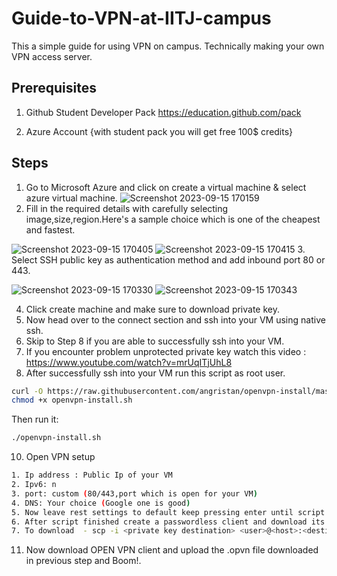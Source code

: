 # Guide-to-VPN-at-IITJ-campus

This a simple guide for using VPN on campus. Technically making your own VPN access server.

## Prerequisites

1. Github Student Developer Pack https://education.github.com/pack

2. Azure Account {with student pack you will get free 100$ credits}


## Steps

1. Go to Microsoft Azure and click on create a virtual machine & select azure virtual machine.
![Screenshot 2023-09-15 170159](https://github.com/11happy/Guide-to-VPN-at-IITJ-campus/assets/76656712/f5e3918b-caf6-4ebe-a655-b24e0b93a23a)
2. Fill in the required details with carefully selecting image,size,region.Here's a sample choice which is one of the cheapest and fastest.

![Screenshot 2023-09-15 170405](https://github.com/11happy/Guide-to-VPN-at-IITJ-campus/assets/76656712/9d803ee4-d6f7-43d8-ab66-f746f9140ab1)
![Screenshot 2023-09-15 170415](https://github.com/11happy/Guide-to-VPN-at-IITJ-campus/assets/76656712/19f27df3-2479-49e8-a961-cb3b5df76349)
3. Select SSH public key as authentication method and add inbound port 80 or 443.

![Screenshot 2023-09-15 170330](https://github.com/11happy/Guide-to-VPN-at-IITJ-campus/assets/76656712/f699de1a-d00d-481e-a89f-7a454ab80ad0)
![Screenshot 2023-09-15 170343](https://github.com/11happy/Guide-to-VPN-at-IITJ-campus/assets/76656712/3c64551f-c71f-4bdd-9065-e7b17c96d5f9)

4. Click create machine and make sure to download private key.
5. Now head over to the connect section and ssh into your VM using native ssh.
6. Skip to Step 8 if you are able to successfully ssh into your VM.
7. If you encounter problem unprotected private key watch this video : https://www.youtube.com/watch?v=mrUqITjUhL8
8. After successfully ssh into your VM run this script as root user.<br>
```bash
curl -O https://raw.githubusercontent.com/angristan/openvpn-install/master/openvpn-install.sh
chmod +x openvpn-install.sh
```

Then run it:

```sh
./openvpn-install.sh
```
10. Open VPN setup
```bash
1. Ip address : Public Ip of your VM
2. Ipv6: n
3. port: custom (80/443,port which is open for your VM)
4. DNS: Your choice (Google one is good)
5. Now leave rest settings to default keep pressing enter until script starts.
6. After script finished create a passwordless client and download its ovpn files.
7. To download  - scp -i <private key destination> <user>@<host>:<destination file>
```
11. Now download OPEN VPN client and upload the .opvn file downloaded in previous step and Boom!.
